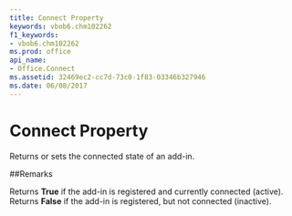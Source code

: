 ```yaml
---
title: Connect Property
keywords: vbob6.chm102262
f1_keywords:
- vbob6.chm102262
ms.prod: office
api_name:
- Office.Connect
ms.assetid: 32469ec2-cc7d-73c0-1f83-03346b327946
ms.date: 06/08/2017
---
```



# Connect Property



Returns or sets the connected state of an add-in.

##Remarks

Returns  **True** if the add-in is registered and currently connected (active).
Returns  **False** if the add-in is registered, but not connected (inactive).

